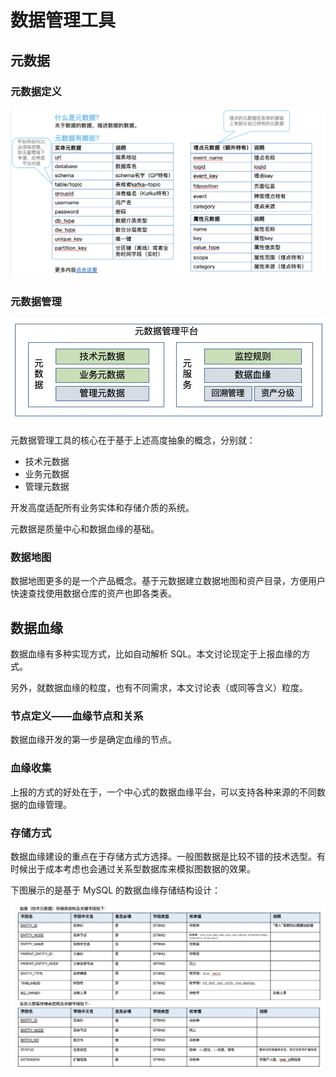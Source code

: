 # 数据管理工具

## 元数据

### 元数据定义

![](dw-star-metadata-overview.png)

### 元数据管理

![](dw-star-metadata-platform.png)

元数据管理工具的核心在于基于上述高度抽象的概念，分别就：

- 技术元数据
- 业务元数据
- 管理元数据

开发高度适配所有业务实体和存储介质的系统。

元数据是质量中心和数据血缘的基础。

### 数据地图

数据地图更多的是一个产品概念。基于元数据建立数据地图和资产目录，方便用户快速查找使用数据仓库的资产也即各类表。

## 数据血缘

数据血缘有多种实现方式，比如自动解析 SQL。本文讨论现定于上报血缘的方式。

另外，就数据血缘的粒度，也有不同需求，本文讨论表（或同等含义）粒度。

### 节点定义——血缘节点和关系

数据血缘开发的第一步是确定血缘的节点。

### 血缘收集

上报的方式的好处在于，一个中心式的数据血缘平台，可以支持各种来源的不同数据的血缘管理。

### 存储方式

数据血缘建设的重点在于存储方式方选择。一般图数据是比较不错的技术选型。有时候出于成本考虑也会通过关系型数据库来模拟图数据的效果。

下图展示的是基于 MySQL 的数据血缘存储结构设计：

![](dw-star-lineage-tables.png)
